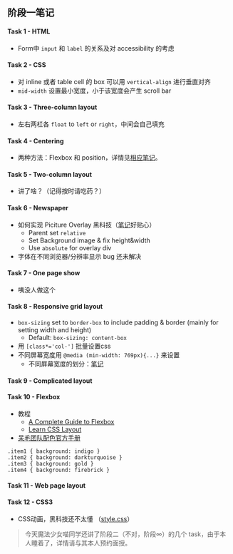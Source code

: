## 阶段一笔记

#### Task 1 - HTML

* Form中 `input` 和 `label` 的关系及对 accessibility 的考虑

#### Task 2 - CSS

* 对 inline 或者 table cell 的 box 可以用 `vertical-align` 进行垂直对齐
* `mid-width` 设置最小宽度，小于该宽度会产生 scroll bar

#### Task 3 - Three-column layout

* 左右两栏各 `float` to `left` or `right`，中间会自己填充

#### Task 4 - Centering

* 两种方法：Flexbox 和 position，详情见[相应笔记](./Centering.md)。

#### Task 5 - Two-column layout

* 讲了啥？（记得按时请吃药？）

#### Task 6 - Newspaper

* 如何实现 Piciture Overlay 黑科技（[笔记](./newspaper_layout.md)好贴心）
    * Parent set `relative`
    * Set Background image & fix height&width
    * Use `absolute` for overlay div
* 字体在不同浏览器/分辨率显示 bug 还未解决

#### Task 7 - One page show

* 咦没人做这个

#### Task 8 - Responsive grid layout

* `box-sizing` set to `border-box` to include padding & border (mainly for setting width and height)
    * Default: `box-sizing: content-box`
* 用 `[class*='col-']` 批量设置css
* 不同屏幕宽度用 `@media (min-width: 769px){...}` 来设置
    * 不同屏幕宽度的划分：[笔记](../010-xic-flexbox)

#### Task 9 - Complicated layout

#### Task 10 - Flexbox

* 教程
    * [A Complete Guide to Flexbox](https://css-tricks.com/snippets/css/a-guide-to-flexbox/)
    * [Learn CSS Layout](http://learnlayout.com/flexbox.html)
* [呆毛团队配色官方手册](../010-xic-flexbox)

```
.item1 { background: indigo }
.item2 { background: darkturquoise }
.item3 { background: gold }
.item4 { background: firebrick }
```

#### Task 11 - Web page layout

#### Task 12 - CSS3

* CSS动画，黑科技还不太懂 （[style.css](../012-wx-css/style.css)）

> 今天魔法少女喵同学还讲了阶段二（不对，阶段$\infty$）的几个 task，由于本人睡着了，详情请与其本人预约面授。